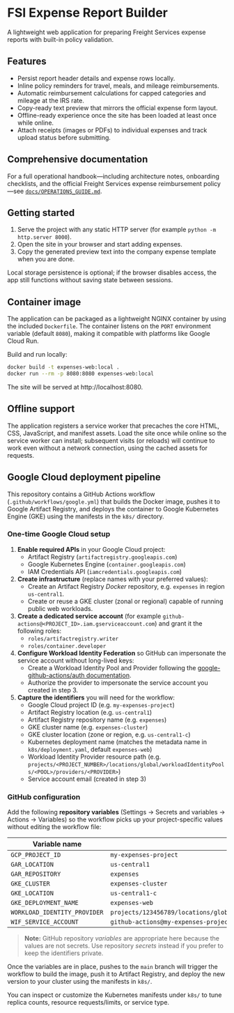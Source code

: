 # FSI Expense Report Builder

A lightweight web application for preparing Freight Services expense reports with built-in policy validation.

## Features
- Persist report header details and expense rows locally.
- Inline policy reminders for travel, meals, and mileage reimbursements.
- Automatic reimbursement calculations for capped categories and mileage at the IRS rate.
- Copy-ready text preview that mirrors the official expense form layout.
- Offline-ready experience once the site has been loaded at least once while online.
- Attach receipts (images or PDFs) to individual expenses and track upload status before submitting.

## Comprehensive documentation

For a full operational handbook—including architecture notes, onboarding checklists, and the official Freight Services expense reimbursement policy—see [`docs/OPERATIONS_GUIDE.md`](docs/OPERATIONS_GUIDE.md).

## Getting started
1. Serve the project with any static HTTP server (for example `python -m http.server 8000`).
2. Open the site in your browser and start adding expenses.
3. Copy the generated preview text into the company expense template when you are done.

Local storage persistence is optional; if the browser disables access, the app still functions without saving state between sessions.

## Container image

The application can be packaged as a lightweight NGINX container by using the included `Dockerfile`. The container listens on the `PORT` environment variable (default `8080`), making it compatible with platforms like Google Cloud Run.

Build and run locally:

```bash
docker build -t expenses-web:local .
docker run --rm -p 8080:8080 expenses-web:local
```

The site will be served at http://localhost:8080.

## Offline support

The application registers a service worker that precaches the core HTML, CSS, JavaScript, and manifest assets. Load the site once while online so the service worker can install; subsequent visits (or reloads) will continue to work even without a network connection, using the cached assets for requests.

## Google Cloud deployment pipeline

This repository contains a GitHub Actions workflow (`.github/workflows/google.yml`) that builds the Docker image, pushes it to Google Artifact Registry, and deploys the container to Google Kubernetes Engine (GKE) using the manifests in the `k8s/` directory.

### One-time Google Cloud setup

1. **Enable required APIs** in your Google Cloud project:
   - Artifact Registry (`artifactregistry.googleapis.com`)
   - Google Kubernetes Engine (`container.googleapis.com`)
   - IAM Credentials API (`iamcredentials.googleapis.com`)
2. **Create infrastructure** (replace names with your preferred values):
   - Create an Artifact Registry *Docker* repository, e.g. `expenses` in region `us-central1`.
   - Create or reuse a GKE cluster (zonal or regional) capable of running public web workloads.
3. **Create a dedicated service account** (for example `github-actions@<PROJECT_ID>.iam.gserviceaccount.com`) and grant it the following roles:
   - `roles/artifactregistry.writer`
   - `roles/container.developer`
4. **Configure Workload Identity Federation** so GitHub can impersonate the service account without long-lived keys:
   - Create a Workload Identity Pool and Provider following the [google-github-actions/auth documentation](https://github.com/google-github-actions/auth#setting-up-workload-identity-federation).
   - Authorize the provider to impersonate the service account you created in step 3.
5. **Capture the identifiers** you will need for the workflow:
   - Google Cloud project ID (e.g. `my-expenses-project`)
   - Artifact Registry location (e.g. `us-central1`)
   - Artifact Registry repository name (e.g. `expenses`)
   - GKE cluster name (e.g. `expenses-cluster`)
   - GKE cluster location (zone or region, e.g. `us-central1-c`)
   - Kubernetes deployment name (matches the metadata name in `k8s/deployment.yaml`, default `expenses-web`)
   - Workload Identity Provider resource path (e.g. `projects/<PROJECT_NUMBER>/locations/global/workloadIdentityPools/<POOL>/providers/<PROVIDER>`)
   - Service account email (created in step 3)

### GitHub configuration

Add the following **repository variables** (Settings → Secrets and variables → Actions → Variables) so the workflow picks up your project-specific values without editing the workflow file:

| Variable name | Example value |
| ------------- | ------------- |
| `GCP_PROJECT_ID` | `my-expenses-project` |
| `GAR_LOCATION` | `us-central1` |
| `GAR_REPOSITORY` | `expenses` |
| `GKE_CLUSTER` | `expenses-cluster` |
| `GKE_LOCATION` | `us-central1-c` |
| `GKE_DEPLOYMENT_NAME` | `expenses-web` |
| `WORKLOAD_IDENTITY_PROVIDER` | `projects/123456789/locations/global/workloadIdentityPools/github/providers/expenses` |
| `WIF_SERVICE_ACCOUNT` | `github-actions@my-expenses-project.iam.gserviceaccount.com` |

> **Note:** GitHub repository *variables* are appropriate here because the values are not secrets. Use repository *secrets* instead if you prefer to keep the identifiers private.

Once the variables are in place, pushes to the `main` branch will trigger the workflow to build the image, push it to Artifact Registry, and deploy the new version to your cluster using the manifests in `k8s/`.

You can inspect or customize the Kubernetes manifests under `k8s/` to tune replica counts, resource requests/limits, or service type.
